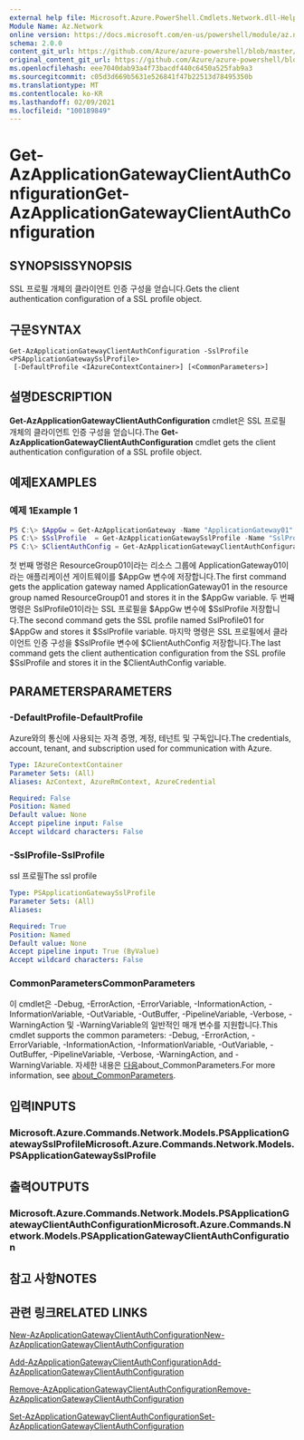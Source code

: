 ```yaml
---
external help file: Microsoft.Azure.PowerShell.Cmdlets.Network.dll-Help.xml
Module Name: Az.Network
online version: https://docs.microsoft.com/en-us/powershell/module/az.network/get-azapplicationgatewayclientauthconfiguration
schema: 2.0.0
content_git_url: https://github.com/Azure/azure-powershell/blob/master/src/Network/Network/help/Get-AzApplicationGatewayClientAuthConfiguration.md
original_content_git_url: https://github.com/Azure/azure-powershell/blob/master/src/Network/Network/help/Get-AzApplicationGatewayClientAuthConfiguration.md
ms.openlocfilehash: eee7040dab93a4f73bacdf440c6450a525fab9a3
ms.sourcegitcommit: c05d3d669b5631e526841f47b22513d78495350b
ms.translationtype: MT
ms.contentlocale: ko-KR
ms.lasthandoff: 02/09/2021
ms.locfileid: "100189849"
---
```

# <span data-ttu-id="49545-101">Get-AzApplicationGatewayClientAuthConfiguration</span><span class="sxs-lookup"><span data-stu-id="49545-101">Get-AzApplicationGatewayClientAuthConfiguration</span></span>

## <span data-ttu-id="49545-102">SYNOPSIS</span><span class="sxs-lookup"><span data-stu-id="49545-102">SYNOPSIS</span></span>
<span data-ttu-id="49545-103">SSL 프로필 개체의 클라이언트 인증 구성을 얻습니다.</span><span class="sxs-lookup"><span data-stu-id="49545-103">Gets the client authentication configuration of a SSL profile object.</span></span>

## <span data-ttu-id="49545-104">구문</span><span class="sxs-lookup"><span data-stu-id="49545-104">SYNTAX</span></span>

```
Get-AzApplicationGatewayClientAuthConfiguration -SslProfile <PSApplicationGatewaySslProfile>
 [-DefaultProfile <IAzureContextContainer>] [<CommonParameters>]
```

## <span data-ttu-id="49545-105">설명</span><span class="sxs-lookup"><span data-stu-id="49545-105">DESCRIPTION</span></span>
<span data-ttu-id="49545-106">**Get-AzApplicationGatewayClientAuthConfiguration** cmdlet은 SSL 프로필 개체의 클라이언트 인증 구성을 얻습니다.</span><span class="sxs-lookup"><span data-stu-id="49545-106">The **Get-AzApplicationGatewayClientAuthConfiguration** cmdlet gets the client authentication configuration of a SSL profile object.</span></span>

## <span data-ttu-id="49545-107">예제</span><span class="sxs-lookup"><span data-stu-id="49545-107">EXAMPLES</span></span>

### <span data-ttu-id="49545-108">예제 1</span><span class="sxs-lookup"><span data-stu-id="49545-108">Example 1</span></span>
```powershell
PS C:\> $AppGw = Get-AzApplicationGateway -Name "ApplicationGateway01" -ResourceGroupName "ResourceGroup01"
PS C:\> $SslProfile  = Get-AzApplicationGatewaySslProfile -Name "SslProfile01" -ApplicationGateway $AppGw
PS C:\> $ClientAuthConfig = Get-AzApplicationGatewayClientAuthConfiguration -SslProfile $SslProfile
```

<span data-ttu-id="49545-109">첫 번째 명령은 ResourceGroup01이라는 리소스 그룹에 ApplicationGateway01이라는 애플리케이션 게이트웨이를 $AppGw 변수에 저장합니다.</span><span class="sxs-lookup"><span data-stu-id="49545-109">The first command gets the application gateway named ApplicationGateway01 in the resource group named ResourceGroup01 and stores it in the $AppGw variable.</span></span> <span data-ttu-id="49545-110">두 번째 명령은 SslProfile01이라는 SSL 프로필을 $AppGw 변수에 $SslProfile 저장합니다.</span><span class="sxs-lookup"><span data-stu-id="49545-110">The second command gets the SSL profile named SslProfile01 for $AppGw and stores it $SslProfile variable.</span></span> <span data-ttu-id="49545-111">마지막 명령은 SSL 프로필에서 클라이언트 인증 구성을 $SslProfile 변수에 $ClientAuthConfig 저장합니다.</span><span class="sxs-lookup"><span data-stu-id="49545-111">The last command gets the client authentication configuration from the SSL profile $SslProfile and stores it in the $ClientAuthConfig variable.</span></span>

## <span data-ttu-id="49545-112">PARAMETERS</span><span class="sxs-lookup"><span data-stu-id="49545-112">PARAMETERS</span></span>

### <span data-ttu-id="49545-113">-DefaultProfile</span><span class="sxs-lookup"><span data-stu-id="49545-113">-DefaultProfile</span></span>
<span data-ttu-id="49545-114">Azure와의 통신에 사용되는 자격 증명, 계정, 테넌트 및 구독입니다.</span><span class="sxs-lookup"><span data-stu-id="49545-114">The credentials, account, tenant, and subscription used for communication with Azure.</span></span>

```yaml
Type: IAzureContextContainer
Parameter Sets: (All)
Aliases: AzContext, AzureRmContext, AzureCredential

Required: False
Position: Named
Default value: None
Accept pipeline input: False
Accept wildcard characters: False
```

### <span data-ttu-id="49545-115">-SslProfile</span><span class="sxs-lookup"><span data-stu-id="49545-115">-SslProfile</span></span>
<span data-ttu-id="49545-116">ssl 프로필</span><span class="sxs-lookup"><span data-stu-id="49545-116">The ssl profile</span></span>

```yaml
Type: PSApplicationGatewaySslProfile
Parameter Sets: (All)
Aliases:

Required: True
Position: Named
Default value: None
Accept pipeline input: True (ByValue)
Accept wildcard characters: False
```

### <span data-ttu-id="49545-117">CommonParameters</span><span class="sxs-lookup"><span data-stu-id="49545-117">CommonParameters</span></span>
<span data-ttu-id="49545-118">이 cmdlet은 -Debug, -ErrorAction, -ErrorVariable, -InformationAction, -InformationVariable, -OutVariable, -OutBuffer, -PipelineVariable, -Verbose, -WarningAction 및 -WarningVariable의 일반적인 매개 변수를 지원합니다.</span><span class="sxs-lookup"><span data-stu-id="49545-118">This cmdlet supports the common parameters: -Debug, -ErrorAction, -ErrorVariable, -InformationAction, -InformationVariable, -OutVariable, -OutBuffer, -PipelineVariable, -Verbose, -WarningAction, and -WarningVariable.</span></span> <span data-ttu-id="49545-119">자세한 내용은 [다음](http://go.microsoft.com/fwlink/?LinkID=113216)about_CommonParameters.</span><span class="sxs-lookup"><span data-stu-id="49545-119">For more information, see [about_CommonParameters](http://go.microsoft.com/fwlink/?LinkID=113216).</span></span>

## <span data-ttu-id="49545-120">입력</span><span class="sxs-lookup"><span data-stu-id="49545-120">INPUTS</span></span>

### <span data-ttu-id="49545-121">Microsoft.Azure.Commands.Network.Models.PSApplicationGatewaySslProfile</span><span class="sxs-lookup"><span data-stu-id="49545-121">Microsoft.Azure.Commands.Network.Models.PSApplicationGatewaySslProfile</span></span>

## <span data-ttu-id="49545-122">출력</span><span class="sxs-lookup"><span data-stu-id="49545-122">OUTPUTS</span></span>

### <span data-ttu-id="49545-123">Microsoft.Azure.Commands.Network.Models.PSApplicationGatewayClientAuthConfiguration</span><span class="sxs-lookup"><span data-stu-id="49545-123">Microsoft.Azure.Commands.Network.Models.PSApplicationGatewayClientAuthConfiguration</span></span>

## <span data-ttu-id="49545-124">참고 사항</span><span class="sxs-lookup"><span data-stu-id="49545-124">NOTES</span></span>

## <span data-ttu-id="49545-125">관련 링크</span><span class="sxs-lookup"><span data-stu-id="49545-125">RELATED LINKS</span></span>

[<span data-ttu-id="49545-126">New-AzApplicationGatewayClientAuthConfiguration</span><span class="sxs-lookup"><span data-stu-id="49545-126">New-AzApplicationGatewayClientAuthConfiguration</span></span>](./New-AzApplicationGatewayClientAuthConfiguration.md)

[<span data-ttu-id="49545-127">Add-AzApplicationGatewayClientAuthConfiguration</span><span class="sxs-lookup"><span data-stu-id="49545-127">Add-AzApplicationGatewayClientAuthConfiguration</span></span>](./Add-AzApplicationGatewayClientAuthConfiguration.md)

[<span data-ttu-id="49545-128">Remove-AzApplicationGatewayClientAuthConfiguration</span><span class="sxs-lookup"><span data-stu-id="49545-128">Remove-AzApplicationGatewayClientAuthConfiguration</span></span>](./Remove-AzApplicationGatewayClientAuthConfiguration.md)

[<span data-ttu-id="49545-129">Set-AzApplicationGatewayClientAuthConfiguration</span><span class="sxs-lookup"><span data-stu-id="49545-129">Set-AzApplicationGatewayClientAuthConfiguration</span></span>](./Set-AzApplicationGatewayClientAuthConfiguration.md)